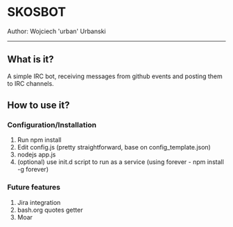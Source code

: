 # SKOSBOT
Author: Wojciech 'urban' Urbanski

* * * 

## What is it?
A simple IRC bot, receiving messages from github events and posting them to IRC channels.

## How to use it?
### Configuration/Installation
1. Run npm install
2. Edit config.js (pretty straightforward, base on config_template.json)
3. nodejs app.js
4. (optional) use init.d script to run as a service (using forever - npm install -g forever)

### Future features
1. Jira integration
2. bash.org quotes getter
3. Moar
